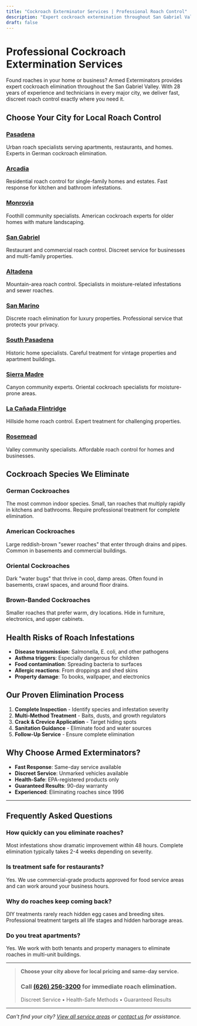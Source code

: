 ```yaml
---
title: "Cockroach Exterminator Services | Professional Roach Control"
description: "Expert cockroach extermination throughout San Gabriel Valley. Choose your city for fast roach elimination. Health-safe methods. Call (626) 256-3200."
draft: false
---
```


# Professional Cockroach Extermination Services

Found roaches in your home or business? Armed Exterminators provides expert cockroach elimination throughout the San Gabriel Valley. With 28 years of experience and technicians in every major city, we deliver fast, discreet roach control exactly where you need it.

## Choose Your City for Local Roach Control

<div class="service-areas-grid">

### [Pasadena](/roach-control-pasadena/)
Urban roach specialists serving apartments, restaurants, and homes. Experts in German cockroach elimination.

### [Arcadia](/roach-control-arcadia/)
Residential roach control for single-family homes and estates. Fast response for kitchen and bathroom infestations.

### [Monrovia](/roach-control-monrovia/)
Foothill community specialists. American cockroach experts for older homes with mature landscaping.

### [San Gabriel](/roach-control-san-gabriel/)
Restaurant and commercial roach control. Discreet service for businesses and multi-family properties.

### [Altadena](/locations/altadena/)
Mountain-area roach control. Specialists in moisture-related infestations and sewer roaches.

### [San Marino](/locations/san-marino/)
Discrete roach elimination for luxury properties. Professional service that protects your privacy.

### [South Pasadena](/locations/south-pasadena/)
Historic home specialists. Careful treatment for vintage properties and apartment buildings.

### [Sierra Madre](/locations/sierra-madre/)
Canyon community experts. Oriental cockroach specialists for moisture-prone areas.

### [La Cañada Flintridge](/locations/la-canada-flintridge/)
Hillside home roach control. Expert treatment for challenging properties.

### [Rosemead](/locations/rosemead/)
Valley community specialists. Affordable roach control for homes and businesses.

</div>

## Cockroach Species We Eliminate

### German Cockroaches
The most common indoor species. Small, tan roaches that multiply rapidly in kitchens and bathrooms. Require professional treatment for complete elimination.

### American Cockroaches
Large reddish-brown "sewer roaches" that enter through drains and pipes. Common in basements and commercial buildings.

### Oriental Cockroaches
Dark "water bugs" that thrive in cool, damp areas. Often found in basements, crawl spaces, and around floor drains.

### Brown-Banded Cockroaches
Smaller roaches that prefer warm, dry locations. Hide in furniture, electronics, and upper cabinets.

## Health Risks of Roach Infestations

- **Disease transmission**: Salmonella, E. coli, and other pathogens
- **Asthma triggers**: Especially dangerous for children
- **Food contamination**: Spreading bacteria to surfaces
- **Allergic reactions**: From droppings and shed skins
- **Property damage**: To books, wallpaper, and electronics

## Our Proven Elimination Process

1. **Complete Inspection** - Identify species and infestation severity
2. **Multi-Method Treatment** - Baits, dusts, and growth regulators
3. **Crack & Crevice Application** - Target hiding spots
4. **Sanitation Guidance** - Eliminate food and water sources
5. **Follow-Up Service** - Ensure complete elimination

## Why Choose Armed Exterminators?

- **Fast Response**: Same-day service available
- **Discreet Service**: Unmarked vehicles available
- **Health-Safe**: EPA-registered products only
- **Guaranteed Results**: 90-day warranty
- **Experienced**: Eliminating roaches since 1996

---

## Frequently Asked Questions

### How quickly can you eliminate roaches?
Most infestations show dramatic improvement within 48 hours. Complete elimination typically takes 2-4 weeks depending on severity.

### Is treatment safe for restaurants?
Yes. We use commercial-grade products approved for food service areas and can work around your business hours.

### Why do roaches keep coming back?
DIY treatments rarely reach hidden egg cases and breeding sites. Professional treatment targets all life stages and hidden harborage areas.

### Do you treat apartments?
Yes. We work with both tenants and property managers to eliminate roaches in multi-unit buildings.

---

> **Choose your city above for local pricing and same-day service.**  
> ### Call [(626) 256-3200](tel:6262563200) for immediate roach elimination.  
> Discreet Service • Health-Safe Methods • Guaranteed Results

---

*Can't find your city? [View all service areas](/locations/) or [contact us](/contact-us/) for assistance.*